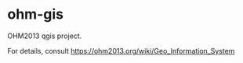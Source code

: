 ohm-gis
=======

OHM2013 qgis project.

For details, consult https://ohm2013.org/wiki/Geo_Information_System
